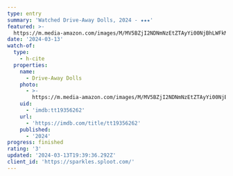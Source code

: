 ```yaml
---
type: entry
summary: 'Watched Drive-Away Dolls, 2024 - ★★★'
featured: >-
  https://m.media-amazon.com/images/M/MV5BZjI2NDNmNzEtZTAyYi00NjBhLWFkMzQtMmVjZDMxYzAzZjFiXkEyXkFqcGdeQXVyMDM2NDM2MQ@@._V1_SX300.jpg
date: '2024-03-13'
watch-of:
  type:
    - h-cite
  properties:
    name:
      - Drive-Away Dolls
    photo:
      - >-
        https://m.media-amazon.com/images/M/MV5BZjI2NDNmNzEtZTAyYi00NjBhLWFkMzQtMmVjZDMxYzAzZjFiXkEyXkFqcGdeQXVyMDM2NDM2MQ@@._V1_SX300.jpg
    uid:
      - 'imdb:tt19356262'
    url:
      - 'https://imdb.com/title/tt19356262'
    published:
      - '2024'
progress: finished
rating: '3'
updated: '2024-03-13T19:39:36.292Z'
client_id: 'https://sparkles.sploot.com/'
---
```


